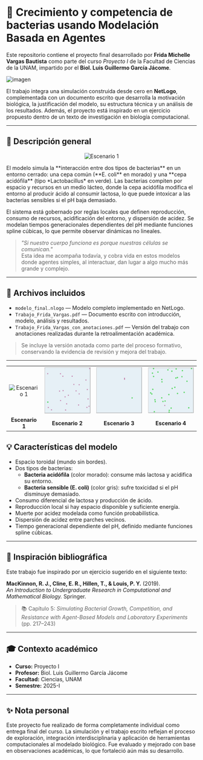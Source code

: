 # 🧫 Crecimiento y competencia de bacterias usando Modelación Basada en Agentes

Este repositorio contiene el proyecto final desarrollado por **Frida Michelle Vargas Bautista** como parte del curso *Proyecto I* de la Facultad de Ciencias de la UNAM, impartido por el **Biol. Luis Guillermo García Jácome**.

![imagen](https://github.com/user-attachments/assets/37c46f32-e4b3-4453-a36c-9883dac8503d)

El trabajo integra una simulación construida desde cero en **NetLogo**, complementada con un documento escrito que desarrolla la motivación biológica, la justificación del modelo, su estructura técnica y un análisis de los resultados. Además, el proyecto está inspirado en un ejercicio propuesto dentro de un texto de investigación en biología computacional.

---

## 🔎 Descripción general
<p align="center">
  <img src="GIFsEscenarios/Escenario1.gif" alt="Escenario 1"/>
</p>
El modelo simula la **interacción entre dos tipos de bacterias** en un entorno cerrado: una cepa común (**E. coli** en morado) y una **cepa acidófila** (tipo *Lactobacillus* en verde). Las bacterias compiten por espacio y recursos en un medio lácteo, donde la cepa acidófila modifica el entorno al producir ácido al consumir lactosa, lo que puede intoxicar a las bacterias sensibles si el pH baja demasiado.

El sistema está gobernado por reglas locales que definen reproducción, consumo de recursos, acidificación del entorno, y dispersión de acidez. Se modelan tiempos generacionales dependientes del pH mediante funciones spline cúbicas, lo que permite observar dinámicas no lineales.

> *"Si nuestro cuerpo funciona es porque nuestras células se comunican."*  
> Esta idea me acompaña todavía, y cobra vida en estos modelos donde agentes simples, al interactuar, dan lugar a algo mucho más grande y complejo.

---

## 📂 Archivos incluidos

- `modelo_final.nlogo` — Modelo completo implementado en NetLogo.
- `Trabajo_Frida_Vargas.pdf` — Documento escrito con introducción, modelo, análisis y resultados.
- `Trabajo_Frida_Vargas_con_anotaciones.pdf` — Versión del trabajo con anotaciones realizadas durante la retroalimentación académica.

> Se incluye la versión anotada como parte del proceso formativo, conservando la evidencia de revisión y mejora del trabajo.

---
<table>
  <tr>
    <td align="center"><img src="GIFsEscenarios/Escenario1.gif" alt="Escenario 1" width="200"/></td>
    <td align="center"><img src="GIFsEscenarios/Escenario2.gif" alt="Escenario 2" width="200"/></td>
    <td align="center"><img src="GIFsEscenarios/Escenario3.gif" alt="Escenario 3" width="200"/></td>
    <td align="center"><img src="GIFsEscenarios/Escenario4.gif" alt="Escenario 4" width="200"/></td>
  </tr>
  <tr>
    <td align="center"><strong>Escenario 1</strong></td>
    <td align="center"><strong>Escenario 2</strong></td>
    <td align="center"><strong>Escenario 3</strong></td>
    <td align="center"><strong>Escenario 4</strong></td>
  </tr>
</table>

## 💡 Características del modelo

- Espacio toroidal (mundo sin bordes).
- Dos tipos de bacterias:
  - **Bacteria acidófila** (color morado): consume más lactosa y acidifica su entorno.
  - **Bacteria sensible (E. coli)** (color gris): sufre toxicidad si el pH disminuye demasiado.
- Consumo diferencial de lactosa y producción de ácido.
- Reproducción local si hay espacio disponible y suficiente energía.
- Muerte por acidez modelada como función probabilística.
- Dispersión de acidez entre parches vecinos.
- Tiempo generacional dependiente del pH, definido mediante funciones spline cúbicas.

---

## 📘 Inspiración bibliográfica

Este trabajo fue inspirado por un ejercicio sugerido en el siguiente texto:

**MacKinnon, R. J., Cline, E. R., Hillen, T., & Louis, P. Y.** (2019).  
_An Introduction to Undergraduate Research in Computational and Mathematical Biology._ Springer.

> 📚 Capítulo 5: *Simulating Bacterial Growth, Competition, and Resistance with Agent-Based Models and Laboratory Experiments* (pp. 217–243)

---

## 🎓 Contexto académico

- **Curso:** Proyecto I  
- **Profesor:** Biol. Luis Guillermo García Jácome  
- **Facultad:** Ciencias, UNAM  
- **Semestre:** 2025-I

---

## ✨ Nota personal

Este proyecto fue realizado de forma completamente individual como entrega final del curso. La simulación y el trabajo escrito reflejan el proceso de exploración, integración interdisciplinaria y aplicación de herramientas computacionales al modelado biológico. Fue evaluado y mejorado con base en observaciones académicas, lo que fortaleció aún más su desarrollo.


